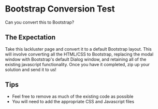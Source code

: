 # Bootstrap Conversion Test 
Can you convert this to Bootstrap?

## The Expectation
Take this lackluster page and convert it to a default Bootstrap layout. This will involve converting all the HTML/CSS to Bootstrap, replacing the modal window with Bootstrap's default Dialog window, and retaining all of the existing javascript functionality. Once you have it completed, zip up your solution and send it to us!

## Tips
* Feel free to remove as much of the existing code as possible
* You will need to add the appropriate CSS and Javascript files
